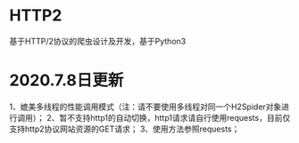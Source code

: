 # HTTP2
基于HTTP/2协议的爬虫设计及开发，基于Python3
# 2020.7.8日更新
1、媲美多线程的性能调用模式（注：请不要使用多线程对同一个H2Spider对象进行调用）；
2、暂不支持http1的自动切换，http1请求请自行使用requests，目前仅支持http2协议网站资源的GET请求；
3、使用方法参照requests；
